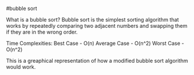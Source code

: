 #bubble sort

What is a bubble sort?
Bubble sort is the simplest sorting algorithm that works by repeatedly comparing two adjacent numbers and swapping them if they are in the wrong order.

Time Complexities:
Best Case - O(n)
Average Case - O(n^2)
Worst Case - O(n^2)

This is a greaphical representation of how a modified bubble sort algorithm would work.